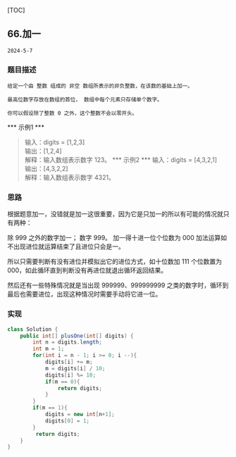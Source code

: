 [TOC]
## 66.加一

```
2024-5-7
```
### 题目描述
```
给定一个由 整数 组成的 非空 数组所表示的非负整数，在该数的基础上加一。

最高位数字存放在数组的首位， 数组中每个元素只存储单个数字。

你可以假设除了整数 0 之外，这个整数不会以零开头。
```
*** 示例1 ***
> 输入：digits = [1,2,3]    
> 输出：[1,2,4]                         
> 解释：输入数组表示数字 123。
*** 示例2 ***
> 输入：digits = [4,3,2,1]      
> 输出：[4,3,2,2]          
> 解释：输入数组表示数字 4321。        
 
### 思路

根据题意加一，没错就是加一这很重要，因为它是只加一的所以有可能的情况就只有两种：    

除 999 之外的数字加一； 
数字 999。
加一得十进一位个位数为 000 加法运算如不出现进位就运算结束了且进位只会是一。 

所以只需要判断有没有进位并模拟出它的进位方式，如十位数加 111 个位数置为 000，如此循环直到判断没有再进位就退出循环返回结果。 

然后还有一些特殊情况就是当出现 999999、999999999 之类的数字时，循环到最后也需要进位，出现这种情况时需要手动将它进一位。 

### 实现
```java
class Solution {
    public int[] plusOne(int[] digits) {
        int n = digits.length;
        int m = 1;
        for(int i = n - 1; i >= 0; i --){
            digits[i] += m;
            m = digits[i] / 10;
            digits[i] %= 10;
            if(m == 0){
                return digits;
            }
        }
        if(m == 1){
            digits = new int[n+1];
            digits[0] = 1;
        }
         return digits;
    }
}
```